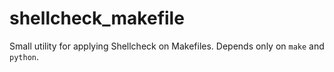 # shellcheck_makefile

Small utility for applying Shellcheck on Makefiles. Depends only on `make` and `python`.
